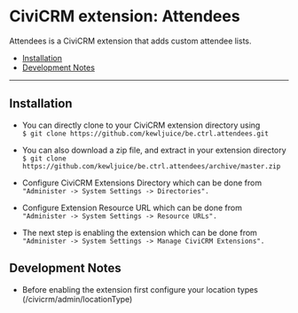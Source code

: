 # CiviCRM extension: Attendees

Attendees is a CiviCRM extension that adds custom attendee lists.
- [Installation](#installation)
- [Development Notes](#notes)
***

## Installation

- You can directly clone to your CiviCRM extension directory using<br>
```$ git clone https://github.com/kewljuice/be.ctrl.attendees.git```

- You can also download a zip file, and extract in your extension directory<br>
```$ git clone https://github.com/kewljuice/be.ctrl.attendees/archive/master.zip```

- Configure CiviCRM Extensions Directory which can be done from<br>
```"Administer -> System Settings -> Directories".```

- Configure Extension Resource URL which can be done from<br>
```"Administer -> System Settings -> Resource URLs".```

- The next step is enabling the extension which can be done from<br> 
```"Administer -> System Settings -> Manage CiviCRM Extensions".```

## Development Notes

- Before enabling the extension first configure your location types (/civicrm/admin/locationType)

